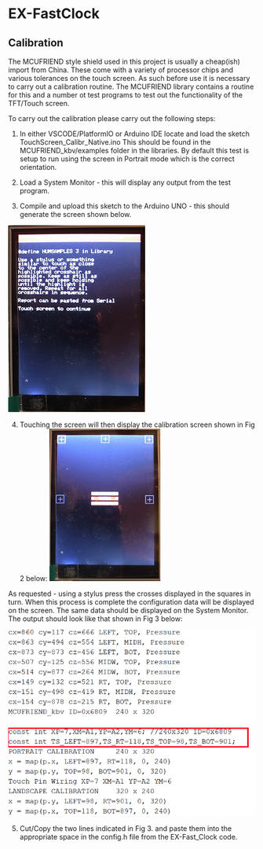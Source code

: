 # EX-FastClock

## Calibration

The MCUFRIEND style shield used in this project is usually a cheap(ish) import from China.  These come with a variety of processor chips and various tolerances on the touch screen.  As such before use it is necessary to carry out a calibration routine.  The MCUFRIEND library contains a routine for this and a number ot test programs to test out the functionality of the TFT/Touch screen.

To carry out the calibration please carry out the following steps:

1. In either VSCODE/PlatformIO or Arduino IDE locate and load the sketch TouchScreen_Calibr_Native.ino  This should be found in the MCUFRIEND_kbv/examples folder in the libraries.  By default this test is setup to run using the screen in Portrait mode which is the correct orientation.


2. Load a System Monitor - this will display any output from the test program.

3. Compile and upload this sketch to the Arduino UNO - this should generate the screen shown below.

![Fig 1.](images/FIG1.png)

4.  Touching the screen will then display the calibration screen shown in Fig 2 below:
![Alt text](images/FIG2.png)

 As requested - using a stylus press the crosses displayed in the squares in turn.  When this process is complete the configuration data will be displayed on the screen.  The same data should be displayed on the System Monitor.  The output should look like that shown in Fig 3 below:

 ![Fig 4](images/FIG4.png)

5. Cut/Copy the two lines indicated in Fig 3. and paste them into the appropriate space in the config.h file from the EX-Fast_Clock code.

